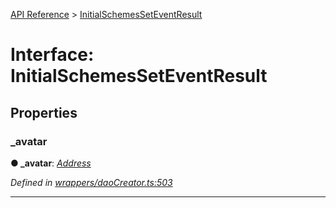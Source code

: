 [API Reference](../README.md) > [InitialSchemesSetEventResult](../interfaces/InitialSchemesSetEventResult.md)



# Interface: InitialSchemesSetEventResult


## Properties
<a id="_avatar"></a>

###  _avatar

**●  _avatar**:  *[Address](../#Address)* 

*Defined in [wrappers/daoCreator.ts:503](https://github.com/daostack/arc.js/blob/f343aa24/lib/wrappers/daoCreator.ts#L503)*





___


